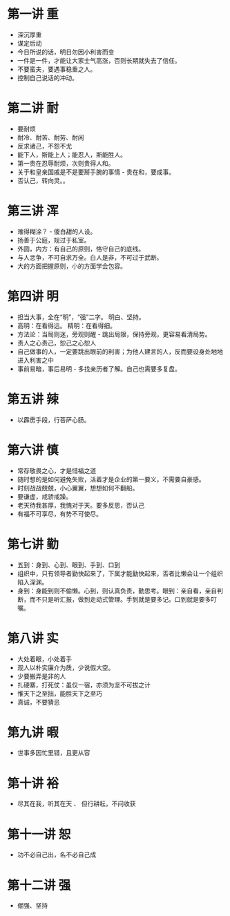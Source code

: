 # 第一讲 重
- 深沉厚重
- 谋定后动
- 今日所说的话，明日勿因小利害而变
- 一件是一件，才能让大家士气高涨，否则长期就失去了信任。
- 不要蛮夫，要遇事稳重之人。
- 控制自己说话的冲动。
# 第二讲 耐
- 要耐烦
- 耐冷、耐苦、耐劳、耐闲
- 反求诸己，不怨不尤
- 能下人，斯能上人；能忍人，斯能胜人。
- 第一贵在忍辱耐烦，次则贵得人和。
- 关于和皇亲国戚是不是要掰手腕的事情 - 贵在和，要成事。
- 否认己，转向灵。。
# 第三讲 浑
- 难得糊涂？ - 傻白甜的人设。
- 扬善于公庭，规过于私室。
- 外圆，内方：有自己的原则，恪守自己的底线。
- 与人忿争，不可自求万全。白人是非，不可过于武断。
- 大的方面把握原则，小的方面学会包容。
# 第四讲 明
- 担当大事，全在“明”，“强”二字。 明白、坚持。
- 高明：在看得远。 精明：在看得细。
- 方法论：当局则迷，旁观则醒 - 跳出局限，保持旁观，更容易看清局势。
- 责人之心责己，恕己之心恕人
- 自己做事的人，一定要跳出眼前的利害；为他人建言的人，反而要设身处地地进入利害之中
- 事前易暗，事后易明 - 多找亲历者了解。自己也需要多复盘。

# 第五讲 辣
- 以霹雳手段，行菩萨心肠。


# 第六讲 慎
- 常存敬畏之心，才是惜福之道
- 随时想的是如何避免失败，活着才是企业的第一要义，不需要自豪感。
- 时刻战战兢兢，小心翼翼，想想如何不翻船。
- 要谦虚，戒骄戒躁。
- 老天待我甚厚，我愧对于天。要多反思，否认己
- 有福不可享尽，有势不可使尽。

# 第七讲 勤
- 五到：身到、心到、眼到、手到、口到
- 组织中，只有领导者勤快起来了，下属才能勤快起来，否者比懒会让一个组织陷入深渊。
- 身到：身能到则不偷懒。心到，则认真负责，勤思考。眼到：亲自看，亲自判断，而不只是听汇报，做到走动式管理。手到就是要多记。口到就是要多叮嘱。

# 第八讲 实
- 大处着眼，小处着手
- 观人以朴实廉介为质，少说假大空。
- 少要搬弄是非的人
- 扎硬寨，打死仗：虽仅一宿，亦须为坚不可拔之计
- 惟天下之至拙，能胜天下之至巧
- 真诚，不要猜忌

# 第九讲 暇
- 世事多因忙里错，且更从容


# 第十讲 裕
- 尽其在我，听其在天 、 但行耕耘，不问收获

# 第十一讲 恕
- 功不必自己出，名不必自己成

# 第十二讲 强
- 倔强、坚持